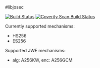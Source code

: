 #libjosec

[![Build Status](https://travis-ci.org/cryptotronix/jose-c.png)](https://travis-ci.org/cryptotronix/jose-c)
<a href="https://scan.coverity.com/projects/4903">
  <img alt="Coverity Scan Build Status"
       src="https://scan.coverity.com/projects/4903/badge.svg"/>
</a>

Currently supported mechanisms:

- HS256
- ES256

Supported JWE mechanisms:

- alg: A256KW, enc: A256GCM
